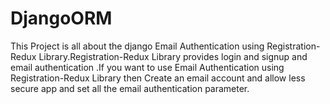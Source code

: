 # DjangoORM
This Project is all about the django Email Authentication using Registration-Redux Library.Registration-Redux Library provides login and signup and email authentication .If you want to use Email Authentication using Registration-Redux Library then Create an email account and allow less secure app and set all the email authentication parameter.
